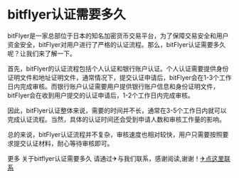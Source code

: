 # bitflyer认证需要多久

bitFlyer是一家总部位于日本的知名加密货币交易平台，为了保障交易安全和用户资金安全，bitFlyer对用户进行了严格的认证流程。那么，bitFlyer认证需要多久呢？让我们来了解一下。

首先，bitFlyer的认证流程包括个人认证和银行账户认证。个人认证需要提供身份证明文件和地址证明文件，通常情况下，提交认证申请后，bitFlyer会在1-3个工作日内完成审核。而银行账户认证需要用户提供银行账户信息和身份证明文件，bitFlyer会在收到用户提交的认证申请后，1-2个工作日内完成审核。

因此，bitFlyer认证整体来说，需要的时间并不长，通常在3-5个工作日内就可以完成认证流程。当然，具体的认证时间还会受到申请人数和审核工作量的影响。

总的来说，bitFlyer认证流程并不复杂，审核速度也相对较快，用户只需要按照要求提交认证材料，耐心等待审核即可。

更多 关于bitflyer认证需要多久 请通过✈与我们联系，感谢阅读,谢谢！[✈点这里联系](https://add.k02.cc)